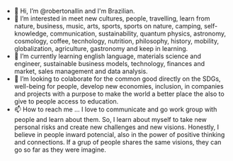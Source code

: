 - 👋 Hi, I’m @robertonallin and I'm Brazilian.
- 👀 I’m interested in meet new cultures, people, travelling, learn from nature, business, music, arts, sports, sports on nature, camping, self-knowledge, communication, sustainability, quantum physics, astronomy, cosmology, coffee, tecnhology, nutrition, philosophy, history, mobility, globalization, agriculture, gastronomy and keep in learning. 
- 🌱 I’m currently learning english language, materials science and engineer, sustainable business models, technology, finances and market, sales management and data analysis.
- 💞️ I’m looking to colaborate for the common good directly on the SDGs, well-being for people, develop new economies, inclusion, in companies and projects with a purpose to make the world a better place the also to give to people access to education.
- 📫 How to reach me ... I love to communicate and go work group with people and learn about them. So, I learn about myself to take new personal risks and create new challenges and new visions. Honestly, I believe in people inward potencial, also in the power of positive thinking and connections. If a grup of people shares the same visions, they can go so far as they were imagine.
<!---
robertonallin/robertonallin is a ✨ special ✨ repository because its `README.md` (this file) appears on your GitHub profile.
You can click the Preview link to take a look at your changes.
--->
